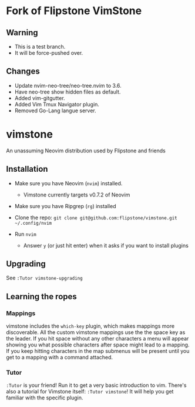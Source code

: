 # Fork of Flipstone VimStone

## Warning
- This is a test branch.
- It will be force-pushed over.

## Changes
- Update nvim-neo-tree/neo-tree.nvim to 3.6.
- Have neo-tree show hidden files as default.
- Added vim-gitgutter.
- Added Vim Tmux Navigator plugin.
- Removed Go-Lang langue server.

# vimstone

An unassuming Neovim distribution used by Flipstone and friends

## Installation

* Make sure you have Neovim (`nvim`) installed.
  * Vimstone currently targets v0.7.2 of Neovim
* Make sure you have Ripgrep (`rg`) installed

* Clone the repo: `git clone git@github.com:flipstone/vimstone.git ~/.config/nvim`
* Run `nvim`
  * Answer `y` (or just hit enter) when it asks if you want to install plugins

## Upgrading

See `:Tutor vimstone-upgrading`

## Learning the ropes

### Mappings

vimstone includes the `which-key` plugin, which makes mappings more
discoverable.  All the custom vimstone mappings use the the space key as the
leader. If you hit space without any other characters a menu will appear
showing you what possible characters after space might lead to a mapping. If
you keep hitting characters in the map submenus will be present until you get
to a mapping with a command attached.

### Tutor

`:Tutor` is your friend! Run it to get a very basic introduction to vim.
There's also a tutorial for Vimstone itself: `:Tutor vimstone`! It will help
you get familiar with the specific plugin.
